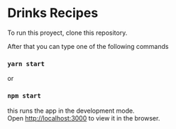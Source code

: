 # Drinks Recipes
 
To run this proyect, clone this repository. 

After that you can type one of the following commands

### `yarn start`

or 

### `npm start`

this runs the app in the development mode.\
Open [http://localhost:3000](http://localhost:3000) to view it in the browser.
 